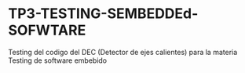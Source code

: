 # TP3-TESTING-SEMBEDDEd-SOFWTARE
Testing del codigo del DEC (Detector de ejes calientes) para la materia Testing de software embebido
